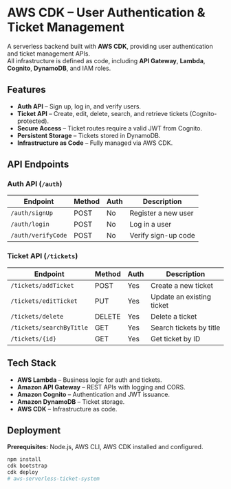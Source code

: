 # AWS CDK – User Authentication & Ticket Management

A serverless backend built with **AWS CDK**, providing user authentication and ticket management APIs.  
All infrastructure is defined as code, including **API Gateway**, **Lambda**, **Cognito**, **DynamoDB**, and IAM roles.

## Features
- **Auth API** – Sign up, log in, and verify users.
- **Ticket API** – Create, edit, delete, search, and retrieve tickets (Cognito-protected).
- **Secure Access** – Ticket routes require a valid JWT from Cognito.
- **Persistent Storage** – Tickets stored in DynamoDB.
- **Infrastructure as Code** – Fully managed via AWS CDK.

## API Endpoints

### Auth API (`/auth`)
| Endpoint           | Method | Auth | Description          |
|--------------------|--------|------|----------------------|
| `/auth/signUp`     | POST   | No   | Register a new user  |
| `/auth/login`      | POST   | No   | Log in a user        |
| `/auth/verifyCode` | POST   | No   | Verify sign-up code  |

### Ticket API (`/tickets`)
| Endpoint                 | Method | Auth | Description             |
|--------------------------|--------|------|-------------------------|
| `/tickets/addTicket`     | POST   | Yes  | Create a new ticket     |
| `/tickets/editTicket`    | PUT    | Yes  | Update an existing ticket |
| `/tickets/delete`        | DELETE | Yes  | Delete a ticket         |
| `/tickets/searchByTitle` | GET    | Yes  | Search tickets by title |
| `/tickets/{id}`          | GET    | Yes  | Get ticket by ID        |

## Tech Stack
- **AWS Lambda** – Business logic for auth and tickets.
- **Amazon API Gateway** – REST APIs with logging and CORS.
- **Amazon Cognito** – Authentication and JWT issuance.
- **Amazon DynamoDB** – Ticket storage.
- **AWS CDK** – Infrastructure as code.

## Deployment
**Prerequisites:** Node.js, AWS CLI, AWS CDK installed and configured.

```bash
npm install
cdk bootstrap
cdk deploy
# aws-serverless-ticket-system
